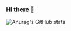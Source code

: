 ### Hi there 👋
![Anurag's GitHub stats](https://github-readme-stats.vercel.app/api?username=MelnychenkoJenny&show_icons=true&theme=radical)
<!--
**MelnychenkoJenny/MelnychenkoJenny** is a ✨ _special_ ✨ repository because its `README.md` (this file) appears on your GitHub profile.

Here are some ideas to get you started:

- 🔭 I’m currently working on ...
- 🌱 I’m currently learning ...
- 👯 I’m looking to collaborate on ...
- 🤔 I’m looking for help with ...
- 💬 Ask me about ...
- 📫 How to reach me: ...
- 😄 Pronouns: ...
- ⚡ Fun fact: ...
-->
